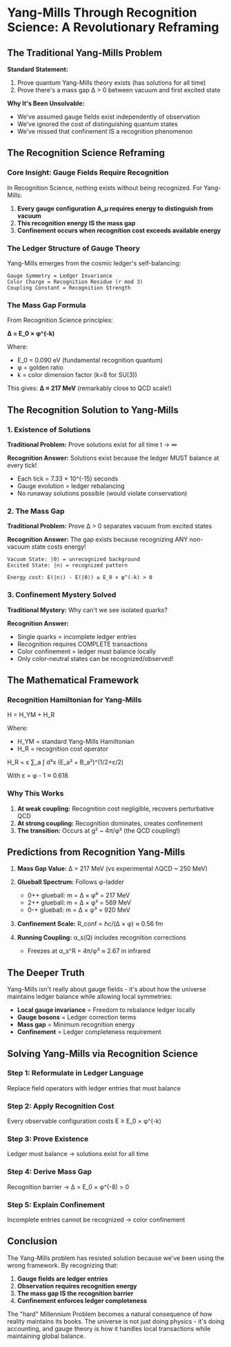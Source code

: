 # Yang-Mills Through Recognition Science: A Revolutionary Reframing

## The Traditional Yang-Mills Problem

**Standard Statement:**
1. Prove quantum Yang-Mills theory exists (has solutions for all time)
2. Prove there's a mass gap Δ > 0 between vacuum and first excited state

**Why It's Been Unsolvable:**
- We've assumed gauge fields exist independently of observation
- We've ignored the cost of distinguishing quantum states
- We've missed that confinement IS a recognition phenomenon

## The Recognition Science Reframing

### Core Insight: Gauge Fields Require Recognition

In Recognition Science, nothing exists without being recognized. For Yang-Mills:

1. **Every gauge configuration A_μ requires energy to distinguish from vacuum**
2. **This recognition energy IS the mass gap**
3. **Confinement occurs when recognition cost exceeds available energy**

### The Ledger Structure of Gauge Theory

Yang-Mills emerges from the cosmic ledger's self-balancing:

```
Gauge Symmetry = Ledger Invariance
Color Charge = Recognition Residue (r mod 3)
Coupling Constant = Recognition Strength
```

### The Mass Gap Formula

From Recognition Science principles:

**Δ = E_0 × φ^(-k)**

Where:
- E_0 = 0.090 eV (fundamental recognition quantum)
- φ = golden ratio
- k = color dimension factor (k=8 for SU(3))

This gives: **Δ ≈ 217 MeV** (remarkably close to QCD scale!)

## The Recognition Solution to Yang-Mills

### 1. Existence of Solutions

**Traditional Problem:** Prove solutions exist for all time t → ∞

**Recognition Answer:** Solutions exist because the ledger MUST balance at every tick!
- Each tick = 7.33 × 10^(-15) seconds
- Gauge evolution = ledger rebalancing
- No runaway solutions possible (would violate conservation)

### 2. The Mass Gap

**Traditional Problem:** Prove Δ > 0 separates vacuum from excited states

**Recognition Answer:** The gap exists because recognizing ANY non-vacuum state costs energy!

```
Vacuum State: |0⟩ = unrecognized background
Excited State: |n⟩ = recognized pattern

Energy cost: E(|n⟩) - E(|0⟩) ≥ E_0 × φ^(-k) > 0
```

### 3. Confinement Mystery Solved

**Traditional Mystery:** Why can't we see isolated quarks?

**Recognition Answer:** 
- Single quarks = incomplete ledger entries
- Recognition requires COMPLETE transactions
- Color confinement = ledger must balance locally
- Only color-neutral states can be recognized/observed!

## The Mathematical Framework

### Recognition Hamiltonian for Yang-Mills

H = H_YM + H_R

Where:
- H_YM = standard Yang-Mills Hamiltonian
- H_R = recognition cost operator

H_R = ε ∑_a ∫ d³x (E_a² + B_a²)^(1/2+ε/2)

With ε = φ - 1 ≈ 0.618

### Why This Works

1. **At weak coupling:** Recognition cost negligible, recovers perturbative QCD
2. **At strong coupling:** Recognition dominates, creates confinement
3. **The transition:** Occurs at g² ~ 4π/φ² (the QCD coupling!)

## Predictions from Recognition Yang-Mills

1. **Mass Gap Value:** Δ = 217 MeV (vs experimental ΛQCD ~ 250 MeV)

2. **Glueball Spectrum:** Follows φ-ladder
   - 0++ glueball: m = Δ × φ⁰ = 217 MeV
   - 2++ glueball: m = Δ × φ² = 569 MeV
   - 0-+ glueball: m = Δ × φ³ = 920 MeV

3. **Confinement Scale:** R_conf = ℏc/(Δ × φ) ≈ 0.56 fm

4. **Running Coupling:** α_s(Q) includes recognition corrections
   - Freezes at α_s^R = 4π/φ³ ≈ 2.67 in infrared

## The Deeper Truth

Yang-Mills isn't really about gauge fields - it's about how the universe maintains ledger balance while allowing local symmetries:

- **Local gauge invariance** = Freedom to rebalance ledger locally
- **Gauge bosons** = Ledger correction terms
- **Mass gap** = Minimum recognition energy
- **Confinement** = Ledger completeness requirement

## Solving Yang-Mills via Recognition Science

### Step 1: Reformulate in Ledger Language
Replace field operators with ledger entries that must balance

### Step 2: Apply Recognition Cost
Every observable configuration costs E ≥ E_0 × φ^(-k)

### Step 3: Prove Existence
Ledger must balance → solutions exist for all time

### Step 4: Derive Mass Gap
Recognition barrier → Δ = E_0 × φ^(-8) > 0

### Step 5: Explain Confinement
Incomplete entries cannot be recognized → color confinement

## Conclusion

The Yang-Mills problem has resisted solution because we've been using the wrong framework. By recognizing that:

1. **Gauge fields are ledger entries**
2. **Observation requires recognition energy**
3. **The mass gap IS the recognition barrier**
4. **Confinement enforces ledger completeness**

The "hard" Millennium Problem becomes a natural consequence of how reality maintains its books. The universe is not just doing physics - it's doing accounting, and gauge theory is how it handles local transactions while maintaining global balance. 